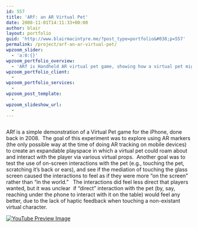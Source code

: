 ```yaml
---
id: 557
title: 'ARf: an AR Virtual Pet'
date: 2008-11-01T14:11:33+00:00
author: blair
layout: portfolio
guid: 'http://www.blairmacintyre.me/?post_type=portfolio&#038;p=557'
permalink: /project/arf-an-ar-virtual-pet/
wpzoom_slider:
  - 'a:0:{}'
wpzoom_portfolio_overview:
  - 'ARf is Handheld AR virtual pet game, showing how a virtual pet might inhabit a large space with potentially unlimited boundaries around the player. '
wpzoom_portfolio_client:
  - 
wpzoom_portfolio_services:
  - 
wpzoom_post_template:
  - 
wpzoom_slideshow_url:
  - 
---
```

<div id="galleria-557">
  <a href="http://blairmacintyre.me/wp-content/uploads/2008/11/arf_still.jpg"><img title="arf_still" alt="" src="http://blairmacintyre.me/wp-content/uploads/2008/11/arf_still-73x55.jpg" /></a><a href="http://blairmacintyre.me/wp-content/uploads/2008/11/arf_belly.jpg"><img title="arf_belly" alt="" src="http://blairmacintyre.me/wp-content/uploads/2008/11/arf_belly-73x55.jpg" /></a><a href="http://blairmacintyre.me/wp-content/uploads/2008/11/arf_friend.jpg"><img title="arf_friend" alt="" src="http://blairmacintyre.me/wp-content/uploads/2008/11/arf_friend-73x55.jpg" /></a><a href="http://blairmacintyre.me/wp-content/uploads/2008/11/arf_table.jpg"><img title="arf_table" alt="" src="http://blairmacintyre.me/wp-content/uploads/2008/11/arf_table-73x55.jpg" /></a><a href="http://blairmacintyre.me/wp-content/uploads/2008/11/arf_sit.jpg"><img title="arf_sit" alt="" src="http://blairmacintyre.me/wp-content/uploads/2008/11/arf_sit-73x55.jpg" /></a><a href="http://blairmacintyre.me/wp-content/uploads/2008/11/arf_water.jpg"><img title="arf_water" alt="" src="http://blairmacintyre.me/wp-content/uploads/2008/11/arf_water-73x55.jpg" /></a><a href="http://blairmacintyre.me/wp-content/uploads/2008/11/arf-off-marker.jpg"><img title="arf-off-marker" alt="" src="http://blairmacintyre.me/wp-content/uploads/2008/11/arf-off-marker-73x55.jpg" /></a>
</div>

ARf is a simple demonstration of a Virtual Pet game for the iPhone, done back in 2008.  The goal of this experiment was to explore using AR markers (the only possible way at the time of doing AR tracking on mobile devices) to create an expandable playspace in which a virtual pet could roam about and interact with the player via various virtual props.  Another goal was to test the use of on-screen interactions with the pet (e.g., touching the pet, scratching it&#8217;s back or ears), and see if the mediation of touching the glass screen caused the interactions to feel as if they were more &#8220;on the screen&#8221; rather than &#8220;in the world.&#8221;   The interactions did feel less direct that players wanted, but it was unclear  if &#8220;direct&#8221; interaction with the pet (by, say, reaching under the phone to interact with it on the table) would feel any better, due to the lack of haptic feedback when touching a non-existant virtual character.

<span class="vvqbox vvqyoutube" style="width:425px;height:344px;"><span id="vvq-557-youtube-1"><a href="http://www.youtube.com/watch?v=_0bitKDKdg0"><img src="http://img.youtube.com/vi/_0bitKDKdg0/0.jpg" alt="YouTube Preview Image" /></a></span></span>